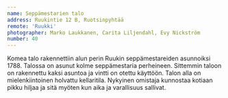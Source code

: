 ```yaml
---
name: Seppämestarien talo
address: Ruukintie 12 B, Ruotsinpyhtää
remote: 'Ruukki'
photographer: Marko Laukkanen, Carita Liljendahl, Evy Nickström
number: 40
---
```

Komea talo rakennettiin alun perin Ruukin seppämestareiden asunnoiksi 1788. Talossa on asunut kolme seppämestaria perheineen. Sittemmin taloon on rakennettu kaksi asuntoa ja vintti on otettu käyttöön. Talon alla on mielenkiintoinen holvattu kellaritila. Nykyinen omistaja kunnostaa kotiaan pikku hiljaa ja sitä myöten kun aika ja varallisuus sallivat.
